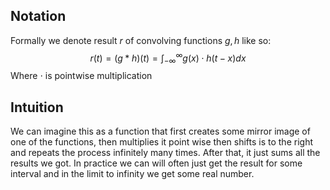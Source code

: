 ## Notation
Formally we denote result $r$ of convolving functions $g,h$ like so:
$$r(t) = (g*h)(t) = \int_{-\infty}^{\infty}g(x)\cdot h(t-x)dx$$
Where $\cdot$ is pointwise multiplication
## Intuition
We can imagine this as a function that first creates some mirror image of one of the functions, then multiplies it point wise then shifts is to the right and repeats the process infinitely many times. 
After that, it just sums all the results we got.
In practice we can will often just get the result for some interval and in the limit to infinity we get some real number.